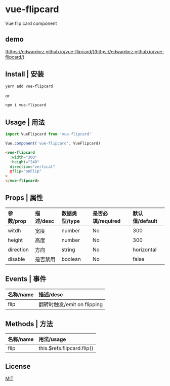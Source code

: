 # vue-flipcard

Vue flip card component

## demo
[https://edwardorz.github.io/vue-flipcard/](https://edwardorz.github.io/vue-flipcard/)

## Install | 安装
```bash
yarn add vue-flipcard
```
or
```bash
npm i vue-flipcard
```

## Usage | 用法
```javascript
import VueFlipcard from 'vue-flipcard'

Vue.component('vue-flipcard', VueFlipcard)
```

```html
<vue-flipcard
  :width="300"
  :height="240"
  direction="vertical"
  @flip="onFlip"
>
</vue-flipcard>
```

## Props | 属性

| 参数/prop | 描述/desc | 数据类型/type | 是否必填/required | 默认值/default |
| :-- | :-- | :------ | :----- | :---- |
| witdh | 宽度 | number | No | 300 |
| height | 高度 | number | No | 300 |
| direction | 方向 | string | No | horizontal |
| disable | 是否禁用 | boolean | No | false |

## Events | 事件

| 名称/name | 描述/desc |
| :-- | :-- |
| flip | 翻转时触发/emit on flipping |

## Methods | 方法

| 名称/name | 用法/usage |
| :-- | :-- |
| flip | this.$refs.flipcard.flip() |

## License

[MIT](http://opensource.org/licenses/MIT)


